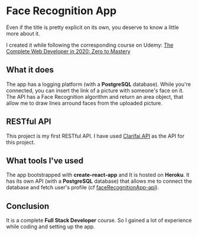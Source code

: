 # Face Recognition App

Even if the title is pretty explicit on its own, you deserve to know a little more about it.

I created it while following the corresponding course on Udemy: [The Complete Web Developer in 2020: Zero to Mastery](https://www.udemy.com/course/the-complete-web-developer-zero-to-mastery/)



## What it does

The app has a logging platform (with a __PostgreSQL__ database). While you're connected, you can insert the link of a picture with someone's face on it. The API has a Face Recognition algorithm and return an area object, that allow me to draw lines arround faces from the uploaded picture.

## RESTful API

This project is my first RESTful API. I have used [Clarifai API](https://www.clarifai.com/) as the API for this project.

## What tools I've used

The app bootstrapped with __create-react-app__ and It is hosted on __Heroku__. It has its own API (with a __PostgreSQL__ database) that allows me to connect the database and fetch user's profile (cf [faceRecognitionApp-api](https://github.com/BenjaminJaume/facerecognitionapp-api)).

## Conclusion

It is a complete __Full Stack Developer__ course. So I gained a lot of experience while coding and setting up the app.